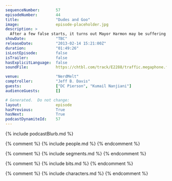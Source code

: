 ```yaml
---
sequenceNumber:       57
episodeNumber:        44
title:                "Dudes and Goo"
image:                episode-placeholder.jpg
description: >
  After a few false starts, it turns out Mayor Harmon may be suffering from a show-threatening case of homecoming confidence, but when special guests D.C Pierson and Kumail Nanjiani join, the meeting erupts into an awesome discussion of drugs, religion,...
showDate:             "TBC"
releaseDate:          "2013-02-14 15:21:00Z"
duration:             "01:49:26"
isLostEpisode:        false
isTrailer:            false
hasExplicitLanguage:  false
soundFile:            https://chtbl.com/track/E2288/traffic.megaphone.fm/STA4652021328.mp3?updated=1554491927

venue:                "NerdMelt"
comptroller:          "Jeff B. Davis"
guests:               ["DC Pierson", "Kumail Nanjiani"]
audienceGuests:       []

# Generated.  Do not change:
layout:               episode
hasPrevious:          True
hasNext:              True
podcastDynamiteId:    57
---
```


{% include podcastBlurb.md %}

{% comment %}
{% include people.md %}
{% endcomment %}

{% comment %}
{% include segments.md %}
{% endcomment %}

{% comment %}
{% include bits.md %}
{% endcomment %}

{% comment %}
{% include characters.md %}
{% endcomment %}
